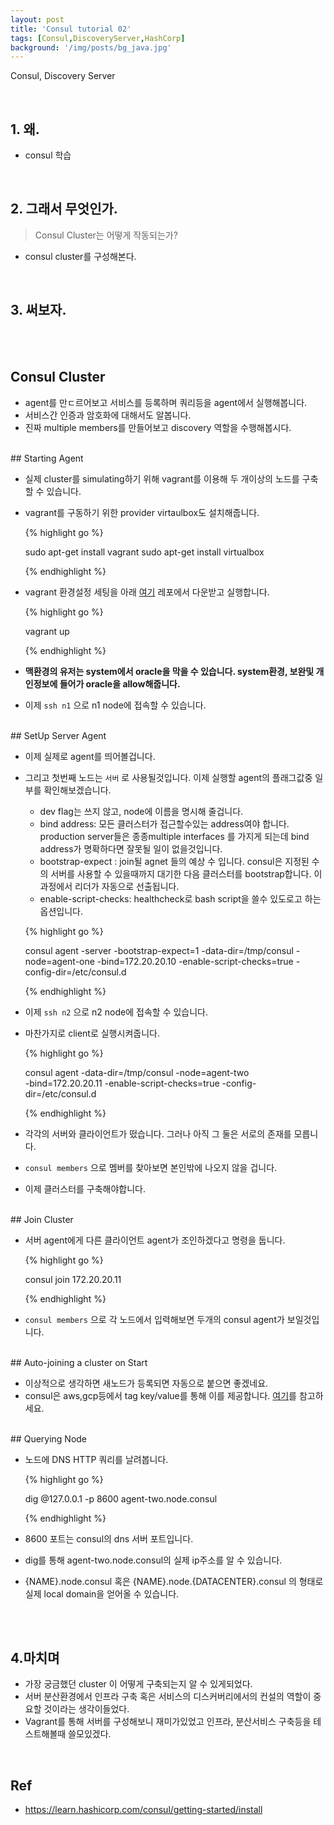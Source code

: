 ```yaml
---
layout: post
title: 'Consul tutorial 02'
tags: [Consul,DiscoveryServer,HashCorp]
background: '/img/posts/bg_java.jpg'
---
```

Consul, Discovery Server

<br>

## 1. 왜.

* consul 학습


<br>

## 2. 그래서 무엇인가.

> Consul Cluster는 어떻게 작동되는가? 
* consul cluster를 구성해본다.

<br>

## 3. 써보자.

<br><br>
## Consul Cluster

- agent를 만ㄷ르어보고 서비스를 등록하며 쿼리등을 agent에서 실행해봅니다.
- 서비스간 인증과 암호화에 대해서도 알봅니다.
- 진짜 multiple members를 만들어보고 discovery 역할을 수행해봅시다.

<br>
## Starting Agent

- 실제 cluster를 simulating하기 위해 vagrant를 이용해 두 개이상의 노드를 구축할 수 있습니다.
- vagrant를 구동하기 위한 provider virtaulbox도 설치해줍니다.

    {% highlight go %}
    
    sudo apt-get install vagrant
    sudo apt-get install virtualbox
      
    {% endhighlight %} 

- vagrant  환경설정 세팅을 아래  [여기](https://github.com/hashicorp/consul/blob/master/demo/vagrant-cluster/Vagrantfile) 레포에서 다운받고 실행합니다.

    {% highlight go %}
    
    vagrant up
      
    {% endhighlight %} 

- **맥환경의 유저는 system에서 oracle을 막을 수 있습니다.  system환경, 보완및 개인정보에 들어가 oracle을 allow해줍니다.**

- 이제 `ssh n1` 으로   n1 node에 접속할 수 있습니다.

<br>
## SetUp Server Agent

- 이제 실제로 agent를 띄어볼겁니다.
- 그리고 첫번째 노드는  `서버` 로 사용될것입니다. 이제 실행할 agent의 플래그값중 일부를 확인해보겠습니다.
    - dev flag는 쓰지 않고, node에 이름을 명시해 줄겁니다.
    - bind address: 모든 클러스터가 접근할수있는 address여야 합니다.  production server들은 종종multiple interfaces 를 가지게 되는데  bind address가 명확하다면 잘못될 일이 없을것입니다.
    - bootstrap-expect : join될 agnet 들의 예상 수 입니다. consul은 지정된 수의 서버를 사용할 수 있을때까지 대기한 다음 클러스터를  bootstrap합니다. 이 과정에서 리더가 자동으로 선출됩니다.
    - enable-script-checks: healthcheck로  bash script을 쓸수 있도로고 하는 옵션입니다.

    {% highlight go %}
    
    consul agent -server -bootstrap-expect=1 -data-dir=/tmp/consul -node=agent-one -bind=172.20.20.10 -enable-script-checks=true -config-dir=/etc/consul.d
      
    {% endhighlight %} 

- 이제 `ssh n2` 으로   n2 node에 접속할 수 있습니다.
- 마찬가지로 client로 실행시켜줍니다.

    {% highlight go %}
    
    consul agent -data-dir=/tmp/consul -node=agent-two \
        -bind=172.20.20.11 -enable-script-checks=true -config-dir=/etc/consul.d
      
    {% endhighlight %}         

- 각각의 서버와 클라이언트가 떴습니다. 그러나 아직 그 둘은 서로의 존재를 모릅니다.
- `consul members` 으로   멤버를 찾아보면 본인밖에 나오지 않을 겁니다.
- 이제 클러스터를 구축해야합니다.

<br>
## Join Cluster

- 서버 agent에게  다른 클라이언트 agent가 조인하겠다고 명령을 둡니다.
    
    {% highlight go %}
    
    consul join 172.20.20.11
      
    {% endhighlight %} 

- `consul members` 으로 각 노드에서 입력해보면 두개의 consul agent가 보일것입니다.

<br>
## Auto-joining a cluster on Start

- 이상적으로 생각하면 새노드가 등록되면 자동으로 붙으면 좋겠네요.
- consul은  aws,gcp등에서 tag key/value를 통해 이를 제공합니다. [여기](https://www.consul.io/docs/agent/cloud-auto-join.html)를 참고하세요.

<br>
## Querying Node

- 노드에 DNS HTTP 쿼리를 날려봅니다.

    {% highlight go %}
    
    dig @127.0.0.1 -p 8600 agent-two.node.consul
      
    {% endhighlight %} 

- 8600 포트는 consul의 dns 서버 포트입니다.
- dig를 통해 agent-two.node.consul의  실제 ip주소를 알 수 있습니다.
- {NAME}.node.consul 혹은 {NAME}.node.{DATACENTER}.consul 의 형태로 실제 local domain을 얻어올 수 있습니다.

<br><br>
## 4.마치며

- 가장 궁금했던 cluster 이 어떻게 구축되는지 알 수 있게되었다.
- 서버 분산환경에서 인프라 구축 혹은 서비스의 디스커버리에서의 컨설의 역할이 중요할 것이라는 생각이들었다.
- Vagrant를 통해 서버를 구성해보니 재미가있었고 인프라, 분산서비스 구축등을 테스트해볼때 쓸모있겠다.
  

<br>

## Ref

- <https://learn.hashicorp.com/consul/getting-started/install>

